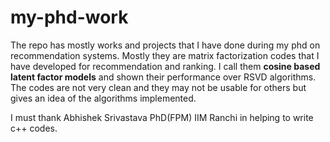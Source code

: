 # my-phd-work

The repo has mostly works and projects that I have done during my phd on recommendation systems. Mostly they are matrix factorization codes that I have developed for recommendation and ranking. I call them **cosine based latent factor models** and shown their performance over RSVD algorithms. The codes are not very clean and they may not be usable for others but gives an idea of the algorithms implemented. 

I must thank Abhishek Srivastava PhD(FPM) IIM Ranchi in helping to write c++ codes.
